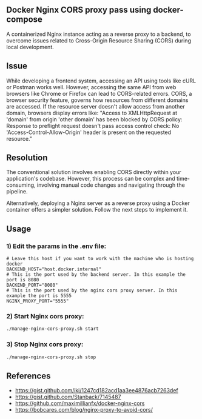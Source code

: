 ## Docker Nginx CORS proxy pass using docker-compose

A containerized Nginx instance acting as a reverse proxy to a backend, to overcome issues related to Cross-Origin Resource Sharing (CORS) during local development.

## Issue

While developing a frontend system, accessing an API using tools like cURL or Postman works well. However, accessing the same API from web browsers like Chrome or Firefox can lead to CORS-related errors. CORS, a browser security feature, governs how resources from different domains are accessed. If the resource server doesn't allow access from another domain, browsers display errors like:
"Access to XMLHttpRequest at 'domain' from origin 'other domain' has been blocked by CORS policy: Response to preflight request doesn't pass access control check: No 'Access-Control-Allow-Origin' header is present on the requested resource."

## Resolution

The conventional solution involves enabling CORS directly within your application's codebase. 
However, this process can be complex and time-consuming, involving manual code changes and navigating through the pipeline.

Alternatively, deploying a Nginx server as a reverse proxy using a Docker container offers a simpler solution. Follow the next steps to implement it.

## Usage

### 1) Edit the params in the .env file:

```dotenv
# Leave this host if you want to work with the machine who is hosting docker
BACKEND_HOST="host.docker.internal"
# This is the port used by the backend server. In this example the port is 8080
BACKEND_PORT="8080"
# This is the port used by the nginx cors proxy server. In this example the port is 5555
NGINX_PROXY_PORT="5555"
```

### 2) Start Nginx cors proxy:

```bash
./manage-nginx-cors-proxy.sh start
```

### 3) Stop Nginx cors proxy:

```bash
./manage-nginx-cors-proxy.sh stop
```

## References

- https://gist.github.com/iki/1247cd182acd1aa3ee4876acb7263def
- https://gist.github.com/Stanback/7145487
- https://github.com/maximillianfx/docker-nginx-cors
- https://bobcares.com/blog/nginx-proxy-to-avoid-cors/
